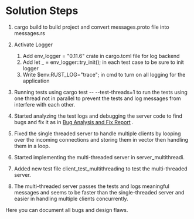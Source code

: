 # Solution Steps
1. cargo build to build project and convert messages.proto file into messages.rs
2. Activate Logger 
	1. Add  env_logger = "0.11.6" crate in cargo.toml file for log backend
	2. Add let _ = env_logger::try_init(); in each test case to be sure to init logger
	3. Write $env:RUST_LOG="trace"; in cmd to turn on all logging for the application
3. Running tests using cargo test -- --test-threads=1 to run the tests using one thread not in parallel to prevent the tests and log messages from interfere with each other.
4. Started analyzing the test logs and debugging the server code to find bugs and fix it as in [Bug Analysis and Fix Report](../Bug_Analysis_and_Fix_Report.md) .  

5. Fixed the single threaded server to handle multiple clients by looping over the incoming connections and storing them in vector then handling them in a loop.

6. Started implementing the multi-threaded server in server_multithreadi.
7. Added new test file client_test_multithreading to test the multi-threaded server.
8. The multi-threaded server passes the tests and logs meaningful messages and seems to be faster than the single-threaded server and easier in handling multiple clients concurrently.

Here you can document all bugs and design flaws.